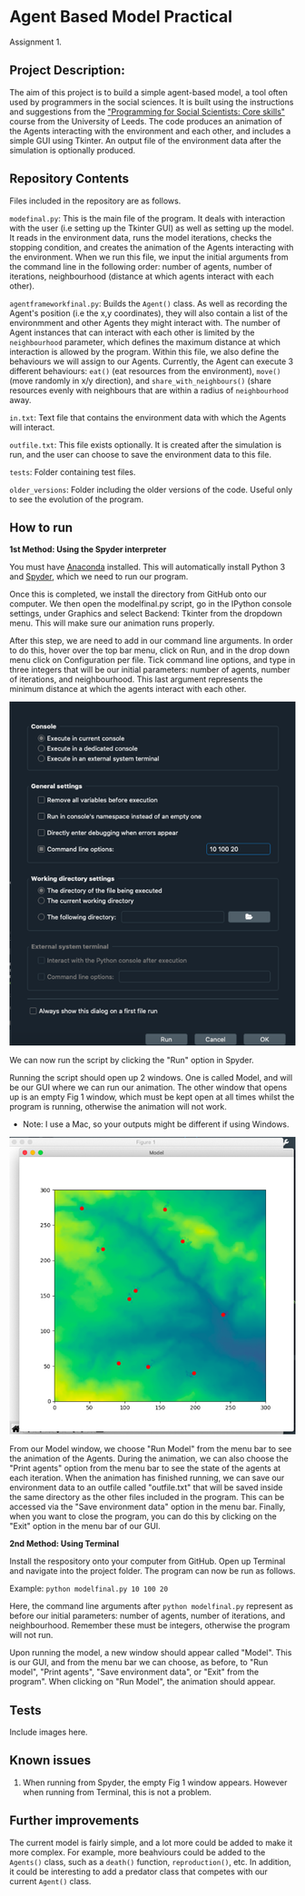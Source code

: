 # Agent Based Model Practical
Assignment 1.

## Project Description:

The aim of this project is to build a simple agent-based model, a tool often used by programmers in the social sciences. It is built using the instructions and suggestions from the ["Programming for Social Scientists: Core skills"](https://www.geog.leeds.ac.uk/courses/computing/study/core-python-phd/) course from the University of Leeds. The code produces an animation of the Agents interacting with the environment and each other, and includes a simple GUI using Tkinter. An output file of the environment data after the simulation is optionally produced.

## Repository Contents
Files included in the repository are as follows.

`modefinal.py`: This is the main file of the program. It deals with interaction with the user (i.e setting up the Tkinter GUI) as well as setting up the model. It reads in the environment data, runs the model iterations, checks the stopping condition, and creates the animation of the Agents interacting with the environment. When we run this file, we input the initial arguments from the command line in the following order: number of agents, number of iterations, neighbourhood (distance at which agents interact with each other).

`agentframeworkfinal.py`: Builds the `Agent()` class. As well as recording the Agent's position (i.e the x,y coordinates), they will also contain a list of the environmment and other Agents they might interact with. The number of Agent instances that can interact with each other is limited by the `neighbourhood` parameter, which defines the maximum distance at which interaction is allowed by the program. Within this file, we also define the behaviours we will assign to our Agents. Currently, the Agent can execute 3 different behaviours: `eat()` (eat resources from the environment), `move()` (move randomly in x/y direction), and `share_with_neighbours()` (share resources evenly with neighbours that are within a radius of `neighbourhood` away. 

`in.txt`: Text file that contains the environment data with which the Agents will interact. 

`outfile.txt`: This file exists optionally. It is created after the simulation is run, and the user can choose to save the environment data to this file.

`tests`: Folder containing test files.

`older_versions`: Folder including the older versions of the code. Useful only to see the evolution of the program.

## How to  run
**1st Method: Using the Spyder interpreter**

You must have [Anaconda](https://www.anaconda.com/products/individual) installed. This will automatically install Python 3 and [Spyder](https://www.spyder-ide.org), which we need to run our program. 

Once this is completed, we install the directory from GitHub onto our computer. We then open the modelfinal.py script, go in the IPython console settings, under Graphics and select Backend: Tkinter from the dropdown menu. This will make sure our animation runs properly.

After this step, we are need to add in our command line arguments. In order to do this, hover over the top bar menu, click on Run, and in the drop down menu click on Configuration per file. Tick command line options, and type in three integers that will be our initial parameters: number of agents, number of iterations, and neighbourhood. This last argument represents the minimum distance at which the agents interact with each other.

![](images/cmdline.png)

We can now run the script by clicking the "Run" option in Spyder.

Running the script should open up 2 windows. One is called Model, and will be our GUI where we can run our animation. The other window that opens up is an empty Fig 1 window, which must be kept open at all times whilst the program is running, otherwise the animation will not work.

* Note: I use a Mac, so your outputs might be different if using Windows.

![](images/spyderrun.png)

From our Model window, we choose "Run Model" from the menu bar to see the animation of the Agents. During the animation, we can also choose the "Print agents" option from the menu bar to see the state of the agents at each iteration. When the animation has finished running, we can save our environment data to an outfile called "outfile.txt" that will be saved inside the same directory as the other files included in the program. This can be accessed via the "Save environment data" option in the menu bar. Finally, when you want to close the program, you can do this by clicking on the "Exit" option in the menu bar of our GUI.

**2nd Method: Using Terminal**

Install the respository onto your computer from GitHub. Open up Terminal and navigate into the project folder. The program can now be run as follows.

Example:
`python modelfinal.py 10 100 20`

Here, the command line arguments after `python modelfinal.py` represent as before our initial parameters: number of agents, number of iterations, and neighbourhood. Remember these must be integers, otherwise the program will not run.

Upon running the model, a new window should appear called "Model". This is our GUI, and from the menu bar we can choose, as before, to "Run model", "Print agents", "Save environment data", or "Exit" from the program". When clicking on "Run Model", the animation should appear.

## Tests
Include images here.

## Known issues
1) When running from Spyder, the empty Fig 1 window appears. However when running from Terminal, this is not a problem.

## Further improvements
The current model is fairly simple, and a lot more could be added to make it more complex. For example, more beahviours could be added to the `Agents()` class, such as a `death()` function, `reproduction()`, etc. In addition, it could be interesting to add a predator class that competes with our current `Agent()` class.
